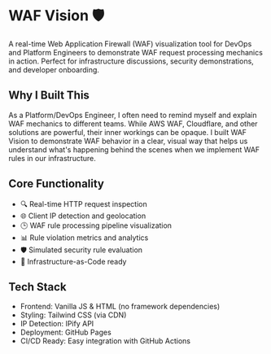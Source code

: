 # WAF Vision 🛡️

A real-time Web Application Firewall (WAF) visualization tool for DevOps and Platform Engineers to demonstrate WAF request processing mechanics in action. Perfect for infrastructure discussions, security demonstrations, and developer onboarding.

## Why I Built This

As a Platform/DevOps Engineer, I often need to remind myself and explain WAF mechanics to different teams. While AWS WAF, Cloudflare, and other solutions are powerful, their inner workings can be opaque. I built WAF Vision to demonstrate WAF behavior in a clear, visual way that helps us understand what's happening behind the scenes when we implement WAF rules in our infrastructure.

## Core Functionality

- 🔍 Real-time HTTP request inspection
- 🌐 Client IP detection and geolocation
- 🕒 WAF rule processing pipeline visualization
- 📊 Rule violation metrics and analytics
- 🛡️ Simulated security rule evaluation
- 🔄 Infrastructure-as-Code ready

## Tech Stack

- Frontend: Vanilla JS & HTML (no framework dependencies)
- Styling: Tailwind CSS (via CDN)
- IP Detection: IPify API
- Deployment: GitHub Pages
- CI/CD Ready: Easy integration with GitHub Actions
